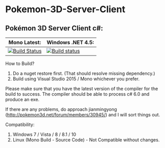 # Pokemon-3D-Server-Client

## Pokémon 3D Server Client c#:
**Mono Latest:** | **Windows .NET 4.5:**
---------------- | ---------------------
[![Build Status](https://travis-ci.org/jianmingyong/Pokemon-3D-Server-Client.svg?branch=master)](https://travis-ci.org/jianmingyong/Pokemon-3D-Server-Client) | [![Build status](https://ci.appveyor.com/api/projects/status/etgwvbwvl5s0f96j?svg=true)](https://ci.appveyor.com/project/jianmingyong/pokemon-3d-server-client)

How to Build?

1. Do a nuget restore first. (That should resolve missing dependency.)
2. Build using Visual Studio 2015 / Mono whichever you prefer.

Please make sure that you have the latest version of the compiler for the build to success.
The compiler should be able to process c# 6.0 and produce an exe.

If there are any problems, do approach jianmingyong (http://pokemon3d.net/forum/members/30945/) and I will sort things out.

Compatibility:

1. Windows 7 / Vista / 8 / 8.1 / 10
2. Linux (Mono Build - Source Code) - Not Compatible without changes.
